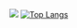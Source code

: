 

<img src="https://github-readme-stats.vercel.app/api?username=ric-amorim&show_icons=true&theme=dark"/> [![Top Langs](https://github-readme-stats.vercel.app/api/top-langs/?username=ric-amorim&theme=dark&layout=compact)](https://github.com/anuraghazra/github-readme-stats)

